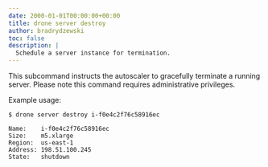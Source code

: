 ```yaml
---
date: 2000-01-01T00:00:00+00:00
title: drone server destroy
author: bradrydzewski
toc: false
description: |
  Schedule a server instance for termination.
---
```


This subcommand instructs the autoscaler to gracefully terminate a running server. Please note this command requires administrative privileges.

Example usage:

```
$ drone server destroy i-f0e4c2f76c58916ec

Name:    i-f0e4c2f76c58916ec
Size:    m5.xlarge
Region:  us-east-1
Address: 198.51.100.245
State:   shutdown
```